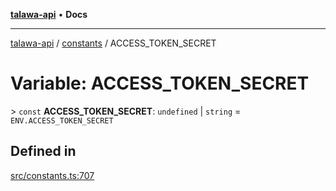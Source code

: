 [**talawa-api**](../../README.md) • **Docs**

***

[talawa-api](../../modules.md) / [constants](../README.md) / ACCESS\_TOKEN\_SECRET

# Variable: ACCESS\_TOKEN\_SECRET

\> `const` **ACCESS\_TOKEN\_SECRET**: `undefined` \| `string` = `ENV.ACCESS_TOKEN_SECRET`

## Defined in

[src/constants.ts:707](https://github.com/PalisadoesFoundation/talawa-api/blob/790ab2939a7c80eb0ff31afd318f8889a001f225/src/constants.ts#L707)
